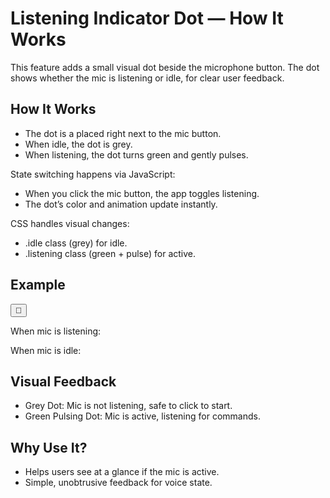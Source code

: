 # Listening Indicator Dot — How It Works

This feature adds a small visual dot beside the microphone button. The dot shows whether the mic is listening or idle, for clear user feedback.

## How It Works

- The dot is a <span> placed right next to the mic button.
- When idle, the dot is grey.
- When listening, the dot turns green and gently pulses.

State switching happens via JavaScript:

- When you click the mic button, the app toggles listening.
- The dot’s color and animation update instantly.

CSS handles visual changes:

- .idle class (grey) for idle.
- .listening class (green + pulse) for active.

## Example

<button id="micBtn">🎤</button> <span id="micIndicator" class="dot idle"></span>

When mic is listening:

<span id="micIndicator" class="dot listening"></span>

When mic is idle:

<span id="micIndicator" class="dot idle"></span>

## Visual Feedback

- Grey Dot: Mic is not listening, safe to click to start.
- Green Pulsing Dot: Mic is active, listening for commands.

## Why Use It?

- Helps users see at a glance if the mic is active.
- Simple, unobtrusive feedback for voice state.
